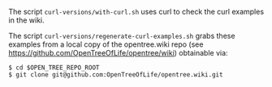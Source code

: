 The script `curl-versions/with-curl.sh` uses curl to check the curl examples in the wiki.

The script `curl-versions/regenerate-curl-examples.sh` grabs these examples from a local copy of the opentree.wiki repo
(see https://github.com/OpenTreeOfLife/opentree/wiki) obtainable via:

    $ cd $OPEN_TREE_REPO_ROOT
    $ git clone git@github.com:OpenTreeOfLife/opentree.wiki.git

